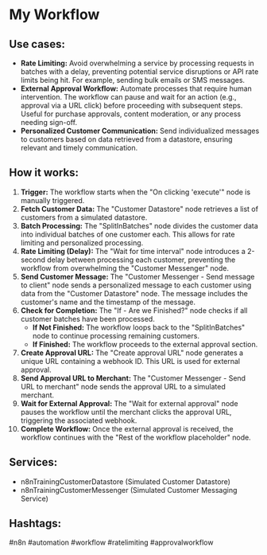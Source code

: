 # My Workflow

## Use cases:

*   **Rate Limiting:** Avoid overwhelming a service by processing requests in batches with a delay, preventing potential service disruptions or API rate limits being hit. For example, sending bulk emails or SMS messages.
*   **External Approval Workflow:** Automate processes that require human intervention. The workflow can pause and wait for an action (e.g., approval via a URL click) before proceeding with subsequent steps. Useful for purchase approvals, content moderation, or any process needing sign-off.
*   **Personalized Customer Communication:** Send individualized messages to customers based on data retrieved from a datastore, ensuring relevant and timely communication.

## How it works:

1.  **Trigger:** The workflow starts when the "On clicking 'execute'" node is manually triggered.
2.  **Fetch Customer Data:** The "Customer Datastore" node retrieves a list of customers from a simulated datastore.
3.  **Batch Processing:** The "SplitInBatches" node divides the customer data into individual batches of one customer each. This allows for rate limiting and personalized processing.
4.  **Rate Limiting (Delay):** The "Wait for time interval" node introduces a 2-second delay between processing each customer, preventing the workflow from overwhelming the "Customer Messenger" node.
5.  **Send Customer Message:** The "Customer Messenger - Send message to client" node sends a personalized message to each customer using data from the "Customer Datastore" node. The message includes the customer's name and the timestamp of the message.
6.  **Check for Completion:** The "If - Are we Finished?" node checks if all customer batches have been processed.
    *   **If Not Finished:** The workflow loops back to the "SplitInBatches" node to continue processing remaining customers.
    *   **If Finished:** The workflow proceeds to the external approval section.
7.  **Create Approval URL:** The "Create approval URL" node generates a unique URL containing a webhook ID. This URL is used for external approval.
8.  **Send Approval URL to Merchant:** The "Customer Messenger - Send URL to merchant" node sends the approval URL to a simulated merchant.
9.  **Wait for External Approval:** The "Wait for external approval" node pauses the workflow until the merchant clicks the approval URL, triggering the associated webhook.
10. **Complete Workflow:** Once the external approval is received, the workflow continues with the "Rest of the workflow placeholder" node.

## Services:

*   n8nTrainingCustomerDatastore (Simulated Customer Datastore)
*   n8nTrainingCustomerMessenger (Simulated Customer Messaging Service)

## Hashtags:

#n8n #automation #workflow #ratelimiting #approvalworkflow
